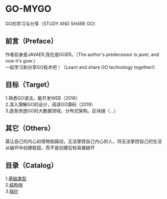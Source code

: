 # GO-MYGO
GO的学习与分享（STUDY AND SHARE GO）</br>
## 前言（Preface）
作者前身是JAVAER,现在是GOER。（The author's predecessor is javer, and now it's goer.）</br>
一起学习和分享GO技术吧！（Learn and share GO technology together!）</br>
## 目标（Target）
1.熟悉GO语法，能开发WEB（2018）</br>
2.深入理解GO的设计，阅读GO源码（2019）</br>
3.逐渐渗透GO的大数据领域，分布式架构，区块链（...）</br>
## 其它（Others）
莫让自己的内心如怪物般躁动，无法掌控自己内心的人，将无法掌控自己的生活</br>
从破坏中创建稳固，而不是创建后轻易被破坏</br>
## 目录（Catalog）
1.[基础类型](base-type)</br>
2.[结构体](struct)</br>
3.[指针](pointer)</br>
